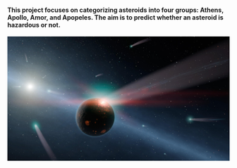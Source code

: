 #### This project focuses on categorizing asteroids into four groups: Athens, Apollo, Amor, and Apopeles. The aim is to predict whether an asteroid is hazardous or not.

![Asteroid Classification](https://github.com/muskan9887/Asteroid_hazardous_or_not/blob/main/asteroid-img.jpg?raw=true)


